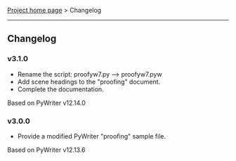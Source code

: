 [Project home page](index) > Changelog

------------------------------------------------------------------------

## Changelog


### v3.1.0

- Rename the script: proofyw7.py --> proofyw7.pyw
- Add scene headings to the "proofing" document.
- Complete the documentation.

Based on PyWriter v12.14.0

### v3.0.0

- Provide a modified PyWriter "proofing" sample file.

Based on PyWriter v12.13.6
